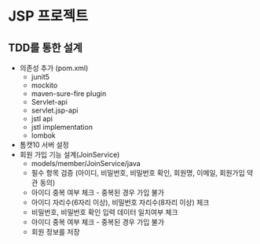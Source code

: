#  JSP 프로젝트

## TDD를 통한 설계
- 의존성 추가 (pom.xml)
  - junit5
  - mockito
  - maven-sure-fire plugin
  - Servlet-api
  - servlet.jsp-api
  - jstl api
  - jstl implementation
  - lombok
- 톰캣10 서버 설정
- 회원 가입 기능 설계(JoinService)
    - models/member/JoinService/java
    - 필수 항목 검증 (아이디, 비밀번호, 비밀번호 확인, 회원명, 이메일, 회원가입 약관 동의)
    - 아이디 중복 여부 체크 - 중복된 경우 가입 불가
    - 아이디 자리수(6자리 이상), 비밀번호 자리수(8자리 이상) 체크
    - 비밀번호, 비밀번호 확인 입력 데이터 일치여부 체크
    - 아이디 중복 여부 체크 - 중복된 경우 가입 불가
    - 회원 정보를 저장